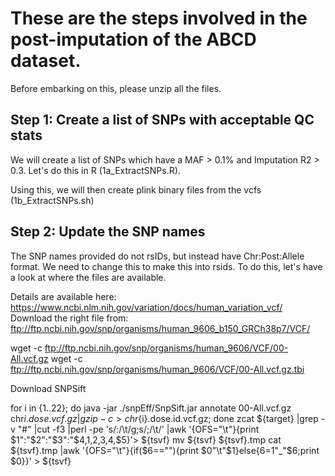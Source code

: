 # These are the steps involved in the post-imputation of the ABCD dataset.

Before embarking on this, please unzip all the files. 

## Step 1: Create a list of SNPs with acceptable QC stats
We will create a list of SNPs which have a MAF > 0.1% and Imputation R2 > 0.3. Let's do this in R (1a_ExtractSNPs.R).

Using this, we will then create plink binary files from the vcfs (1b_ExtractSNPs.sh)

## Step 2: Update the SNP names
The SNP names provided do not rsIDs, but instead have Chr:Post:Allele format. We need to change this to make this into rsids.
To do this, let's have a look at where the files are available. 

Details are available here: https://www.ncbi.nlm.nih.gov/variation/docs/human_variation_vcf/
Download the right file from: ftp://ftp.ncbi.nih.gov/snp/organisms/human_9606_b150_GRCh38p7/VCF/


wget -c ftp://ftp.ncbi.nih.gov/snp/organisms/human_9606/VCF/00-All.vcf.gz
wget -c ftp://ftp.ncbi.nih.gov/snp/organisms/human_9606/VCF/00-All.vcf.gz.tbi

Download SNPSift

for i in {1..22}; do java -jar ./snpEff/SnpSift.jar annotate 00-All.vcf.gz chr${i}.dose.vcf.gz |gzip -c >  chr${i}.dose.id.vcf.gz; done 
zcat ${target} |grep -v "#" |cut -f3 |perl -pe 's/:/\t/g;s/;/\t/' |awk '{OFS="\t"}{print $1":"$2":"$3":"$4,$1,$2,$3,$4,$5}'> ${tsvf}
mv ${tsvf} ${tsvf}.tmp
cat ${tsvf}.tmp |awk '{OFS="\t"}{if($6==""){print $0"\t"$1}else{$6=$1"_"$6;print $0}}' > ${tsvf}
